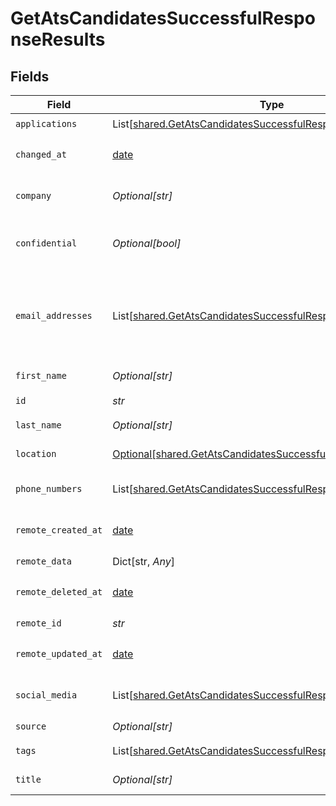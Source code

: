 # GetAtsCandidatesSuccessfulResponseResults


## Fields

| Field                                                                                                                                    | Type                                                                                                                                     | Required                                                                                                                                 | Description                                                                                                                              | Example                                                                                                                                  |
| ---------------------------------------------------------------------------------------------------------------------------------------- | ---------------------------------------------------------------------------------------------------------------------------------------- | ---------------------------------------------------------------------------------------------------------------------------------------- | ---------------------------------------------------------------------------------------------------------------------------------------- | ---------------------------------------------------------------------------------------------------------------------------------------- |
| `applications`                                                                                                                           | List[[shared.GetAtsCandidatesSuccessfulResponseApplications](../../models/shared/getatscandidatessuccessfulresponseapplications.md)]     | :heavy_check_mark:                                                                                                                       | N/A                                                                                                                                      |                                                                                                                                          |
| `changed_at`                                                                                                                             | [date](https://docs.python.org/3/library/datetime.html#date-objects)                                                                     | :heavy_check_mark:                                                                                                                       | YYYY-MM-DDTHH:mm:ss.sssZ<br/><br/>[](https://developer.mozilla.org/en-US/docs/Web/JavaScript/Reference/Global_Objects/Date/toISOString)  |                                                                                                                                          |
| `company`                                                                                                                                | *Optional[str]*                                                                                                                          | :heavy_check_mark:                                                                                                                       | The current company of the candidate.                                                                                                    |                                                                                                                                          |
| `confidential`                                                                                                                           | *Optional[bool]*                                                                                                                         | :heavy_check_mark:                                                                                                                       | Whether the candidate's profile is confidential in the ATS.                                                                              |                                                                                                                                          |
| `email_addresses`                                                                                                                        | List[[shared.GetAtsCandidatesSuccessfulResponseEmailAddresses](../../models/shared/getatscandidatessuccessfulresponseemailaddresses.md)] | :heavy_check_mark:                                                                                                                       | A list of email addresses of the candidate with an optional type. If an email address is invalid, it will be filtered out.               |                                                                                                                                          |
| `first_name`                                                                                                                             | *Optional[str]*                                                                                                                          | :heavy_check_mark:                                                                                                                       | First name of the candidate.                                                                                                             |                                                                                                                                          |
| `id`                                                                                                                                     | *str*                                                                                                                                    | :heavy_check_mark:                                                                                                                       | N/A                                                                                                                                      |                                                                                                                                          |
| `last_name`                                                                                                                              | *Optional[str]*                                                                                                                          | :heavy_check_mark:                                                                                                                       | Last name of the candidate.                                                                                                              |                                                                                                                                          |
| `location`                                                                                                                               | [Optional[shared.GetAtsCandidatesSuccessfulResponseLocation]](../../models/shared/getatscandidatessuccessfulresponselocation.md)         | :heavy_check_mark:                                                                                                                       | Location of the candidate.                                                                                                               |                                                                                                                                          |
| `phone_numbers`                                                                                                                          | List[[shared.GetAtsCandidatesSuccessfulResponsePhoneNumbers](../../models/shared/getatscandidatessuccessfulresponsephonenumbers.md)]     | :heavy_check_mark:                                                                                                                       | A list of phone numbers of the candidate.                                                                                                |                                                                                                                                          |
| `remote_created_at`                                                                                                                      | [date](https://docs.python.org/3/library/datetime.html#date-objects)                                                                     | :heavy_check_mark:                                                                                                                       | YYYY-MM-DDTHH:mm:ss.sssZ<br/><br/>[](https://developer.mozilla.org/en-US/docs/Web/JavaScript/Reference/Global_Objects/Date/toISOString)  |                                                                                                                                          |
| `remote_data`                                                                                                                            | Dict[str, *Any*]                                                                                                                         | :heavy_check_mark:                                                                                                                       | N/A                                                                                                                                      |                                                                                                                                          |
| `remote_deleted_at`                                                                                                                      | [date](https://docs.python.org/3/library/datetime.html#date-objects)                                                                     | :heavy_check_mark:                                                                                                                       | YYYY-MM-DDTHH:mm:ss.sssZ<br/><br/>[](https://developer.mozilla.org/en-US/docs/Web/JavaScript/Reference/Global_Objects/Date/toISOString)  |                                                                                                                                          |
| `remote_id`                                                                                                                              | *str*                                                                                                                                    | :heavy_check_mark:                                                                                                                       | N/A                                                                                                                                      |                                                                                                                                          |
| `remote_updated_at`                                                                                                                      | [date](https://docs.python.org/3/library/datetime.html#date-objects)                                                                     | :heavy_check_mark:                                                                                                                       | YYYY-MM-DDTHH:mm:ss.sssZ<br/><br/>[](https://developer.mozilla.org/en-US/docs/Web/JavaScript/Reference/Global_Objects/Date/toISOString)  |                                                                                                                                          |
| `social_media`                                                                                                                           | List[[shared.GetAtsCandidatesSuccessfulResponseSocialMedia](../../models/shared/getatscandidatessuccessfulresponsesocialmedia.md)]       | :heavy_check_mark:                                                                                                                       | List of social media accounts of the candidate.                                                                                          |                                                                                                                                          |
| `source`                                                                                                                                 | *Optional[str]*                                                                                                                          | :heavy_check_mark:                                                                                                                       | N/A                                                                                                                                      |                                                                                                                                          |
| `tags`                                                                                                                                   | List[[shared.GetAtsCandidatesSuccessfulResponseTags](../../models/shared/getatscandidatessuccessfulresponsetags.md)]                     | :heavy_check_mark:                                                                                                                       | N/A                                                                                                                                      | [object Object]                                                                                                                          |
| `title`                                                                                                                                  | *Optional[str]*                                                                                                                          | :heavy_check_mark:                                                                                                                       | The current job title of the candidate.                                                                                                  |                                                                                                                                          |